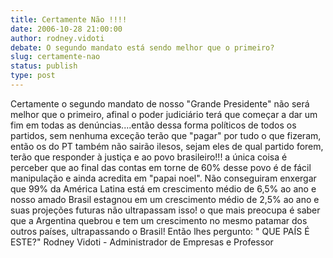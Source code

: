 ```yaml
---
title: Certamente Não !!!!
date: 2006-10-28 21:00:00
author: rodney.vidoti
debate: O segundo mandato está sendo melhor que o primeiro?
slug: certamente-nao
status: publish 
type: post
---
```


Certamente o segundo mandato de nosso "Grande Presidente" não será melhor que o primeiro, afinal o poder judiciário terá que começar a dar um fim em todas as denúncias....então dessa forma políticos de todos os partidos, sem nenhuma exceção terão que "pagar" por tudo o que fizeram, então os do PT também não sairão ilesos, sejam eles de qual partido forem, terão que responder à justiça e ao povo brasileiro!!! a única coisa é perceber que ao final das contas em torne de 60% desse povo é de fácil manipulação e ainda acredita em "papai noel". Não conseguiram enxergar que 99% da América Latina está em crescimento médio de 6,5% ao ano e nosso amado Brasil estagnou em um crescimento médio de 2,5% ao ano e suas projeções futuras não ultrapassam isso! o que mais preocupa é saber que a Argentina quebrou e tem um crescimento no mesmo patamar dos outros países, ultrapassando o Brasil! Então lhes pergunto: " QUE PAÍS É ESTE?" 
Rodney Vidoti - Administrador de Empresas e Professor
